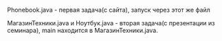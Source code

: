 Phonebook.java - первая задача(с сайта), запуск через этот же файл

МагазинТехники.java и Ноутбук.java - вторая задача(с презентации из семинара), main находится в МагазинТехники.java.